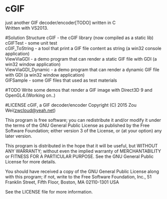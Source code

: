 # cGIF
just another GIF decoder/encoder[TODO] written in C<br/>
Written with VS2013.

#Solution Structure
cGIF - the cGIF library (now compiled as a static lib)<br/>
cGIFTest - some unit test<br/>
cGIF_ToString - a tool that print a GIF file content as string (a win32 console application)<br/>
ViewViaGDI - a demo program that can render a static GIF file with GDI (a win32 window application)<br/>
ViewViaGDI_Dynamic - a demo program that can render a dynamic GIF file with GDI (a win32 window application)<br/>
GIFSample - some GIF files that used as test materials

#TODO
Write some demos that render a GIF image with Direct3D 9 and OpenGL4.(Working on..)

#LICENSE
   cGIF, a GIF decoder/encoder
   Copyright (C) 2015  Zou Wei(zwcloud@yeah.net)
   
   This program is free software; you can redistribute it and/or modify
   it under the terms of the GNU General Public License as published by
   the Free Software Foundation; either version 3 of the License, or
   (at your option) any later version.
   
   This program is distributed in the hope that it will be useful,
   but WITHOUT ANY WARRANTY; without even the implied warranty of
   MERCHANTABILITY or FITNESS FOR A PARTICULAR PURPOSE.  See the
   GNU General Public License for more details.
   
   You should have received a copy of the GNU General Public License
   along with this program; if not, write to the Free Software Foundation,
   Inc., 51 Franklin Street, Fifth Floor, Boston, MA 02110-1301  USA

See the LICENSE file for more information.
